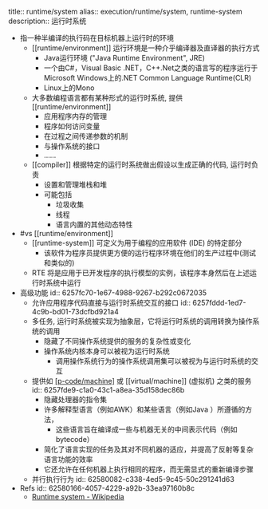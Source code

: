 title:: runtime/system
alias:: execution/runtime/system, runtime-system
description:: 运行时系统

  - 指一种半编译的执行码在目标机器上运行时的环境
    - [[runtime/environment]] 运行环境是一种介乎编译器及直译器的执行方式
      - Java运行环境 ("Java Runtime Environment", JRE)
      - 一个由C\#，Visual Basic .NET，C++.Net之类的语言写的程序运行于Microsoft Windows上的.NET Common Language Runtime(CLR)
      - Linux上的Mono
    - 大多数编程语言都有某种形式的运行时系统, 提供 [[runtime/environment]]
      - 应用程序内存的管理
      - 程序如何访问变量
      - 在过程之间传递参数的机制
      - 与操作系统的接口
      - ......
    - [[compiler]] 根据特定的运行时系统做出假设以生成正确的代码, 运行时负责
      - 设置和管理堆栈和堆
      - 可能包括
        - 垃圾收集
        - 线程
        - 语言内置的其他动态特性
  - #vs [[runtime/environment]]
    - [[runtime-system]] 可定义为用于编程的应用软件 (IDE) 的特定部分
      - 该软件为程序员提供更方便的运行程序环境在他们的生产过程中(测试和类似的)
    - RTE 将是应用于已开发程序的执行模型的实例，该程序本身然后在上述运行时系统中运行
  - 高级功能
    id:: 6257fc70-1e67-4988-9267-b292c0672035
    - 允许应用程序代码直接与运行时系统交互的接口
      id:: 6257fddd-1ed7-4c9b-bd01-73dcfbd921a4
    - 多任务, 运行时系统被实现为抽象层，它将运行时系统的调用转换为操作系统的调用
      - 隐藏了不同操作系统提供的服务的复杂性或变化
      - 操作系统内核本身可以被视为运行时系统
        - 调用操作系统行为的操作系统调用集可以被视为与运行时系统的交互
    - 提供如 [[p-code/machine]](P代码机) 或 [[virtual/machine]] (虚拟机) 之类的服务
      id:: 6257fde9-c1a0-43c1-a8ea-35d158dec86b
      - 隐藏处理器的指令集
      - 许多解释型语言（例如AWK）和某些语言（例如Java ）所遵循的方法，
        - 这些语言旨在编译成一些与机器无关的中间表示代码（例如bytecode）
      - 简化了语言实现的任务及其对不同机器的适应，并提高了反射等复杂语言功能的效率
      - 它还允许在任何机器上执行相同的程序，而无需显式的重​​新编译步骤
    - 并行执行行为
      id:: 62580082-c338-4ed5-9c45-50c291241d63
- Refs
  id:: 62580166-4057-4229-a92b-33ea97160b8c
  - [Runtime system - Wikipedia](https://en.wikipedia.org/wiki/Runtime_system)